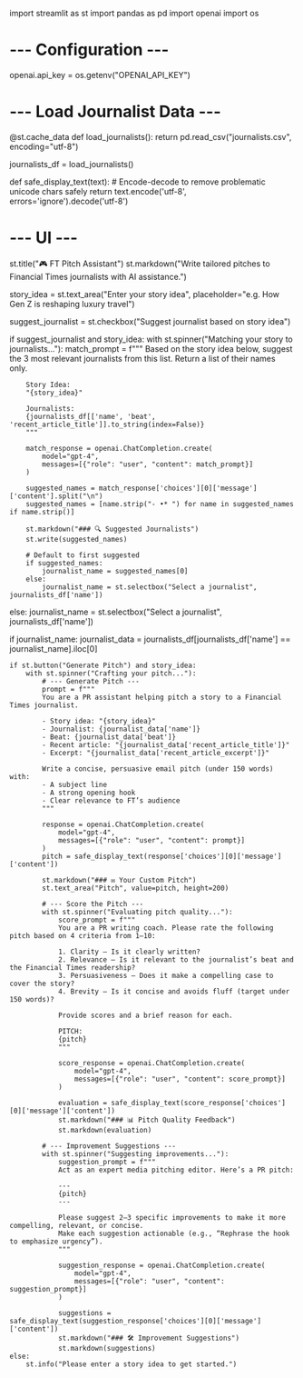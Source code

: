 import streamlit as st
import pandas as pd
import openai
import os

# --- Configuration ---
openai.api_key = os.getenv("OPENAI_API_KEY")

# --- Load Journalist Data ---
@st.cache_data
def load_journalists():
    return pd.read_csv("journalists.csv", encoding="utf-8")

journalists_df = load_journalists()

def safe_display_text(text):
    # Encode-decode to remove problematic unicode chars safely
    return text.encode('utf-8', errors='ignore').decode('utf-8')

# --- UI ---
st.title("🎮 FT Pitch Assistant")
st.markdown("Write tailored pitches to Financial Times journalists with AI assistance.")

story_idea = st.text_area("Enter your story idea", placeholder="e.g. How Gen Z is reshaping luxury travel")

suggest_journalist = st.checkbox("Suggest journalist based on story idea")

if suggest_journalist and story_idea:
    with st.spinner("Matching your story to journalists..."):
        match_prompt = f"""
        Based on the story idea below, suggest the 3 most relevant journalists from this list.
        Return a list of their names only.

        Story Idea:
        "{story_idea}"

        Journalists:
        {journalists_df[['name', 'beat', 'recent_article_title']].to_string(index=False)}
        """

        match_response = openai.ChatCompletion.create(
            model="gpt-4",
            messages=[{"role": "user", "content": match_prompt}]
        )

        suggested_names = match_response['choices'][0]['message']['content'].split("\n")
        suggested_names = [name.strip("- •* ") for name in suggested_names if name.strip()]

        st.markdown("### 🔍 Suggested Journalists")
        st.write(suggested_names)

        # Default to first suggested
        if suggested_names:
            journalist_name = suggested_names[0]
        else:
            journalist_name = st.selectbox("Select a journalist", journalists_df['name'])
else:
    journalist_name = st.selectbox("Select a journalist", journalists_df['name'])

if journalist_name:
    journalist_data = journalists_df[journalists_df['name'] == journalist_name].iloc[0]

    if st.button("Generate Pitch") and story_idea:
        with st.spinner("Crafting your pitch..."):
            # --- Generate Pitch ---
            prompt = f"""
            You are a PR assistant helping pitch a story to a Financial Times journalist.

            - Story idea: "{story_idea}"
            - Journalist: {journalist_data['name']}
            - Beat: {journalist_data['beat']}
            - Recent article: "{journalist_data['recent_article_title']}"
            - Excerpt: "{journalist_data['recent_article_excerpt']}"

            Write a concise, persuasive email pitch (under 150 words) with:
            - A subject line
            - A strong opening hook
            - Clear relevance to FT’s audience
            """

            response = openai.ChatCompletion.create(
                model="gpt-4",
                messages=[{"role": "user", "content": prompt}]
            )
            pitch = safe_display_text(response['choices'][0]['message']['content'])

            st.markdown("### ✉️ Your Custom Pitch")
            st.text_area("Pitch", value=pitch, height=200)

            # --- Score the Pitch ---
            with st.spinner("Evaluating pitch quality..."):
                score_prompt = f"""
                You are a PR writing coach. Please rate the following pitch based on 4 criteria from 1–10:

                1. Clarity – Is it clearly written?
                2. Relevance – Is it relevant to the journalist’s beat and the Financial Times readership?
                3. Persuasiveness – Does it make a compelling case to cover the story?
                4. Brevity – Is it concise and avoids fluff (target under 150 words)?

                Provide scores and a brief reason for each.

                PITCH:
                {pitch}
                """

                score_response = openai.ChatCompletion.create(
                    model="gpt-4",
                    messages=[{"role": "user", "content": score_prompt}]
                )

                evaluation = safe_display_text(score_response['choices'][0]['message']['content'])
                st.markdown("### 📊 Pitch Quality Feedback")
                st.markdown(evaluation)

            # --- Improvement Suggestions ---
            with st.spinner("Suggesting improvements..."):
                suggestion_prompt = f"""
                Act as an expert media pitching editor. Here’s a PR pitch:

                ---
                {pitch}
                ---

                Please suggest 2–3 specific improvements to make it more compelling, relevant, or concise.
                Make each suggestion actionable (e.g., “Rephrase the hook to emphasize urgency”).
                """

                suggestion_response = openai.ChatCompletion.create(
                    model="gpt-4",
                    messages=[{"role": "user", "content": suggestion_prompt}]
                )

                suggestions = safe_display_text(suggestion_response['choices'][0]['message']['content'])
                st.markdown("### 🛠️ Improvement Suggestions")
                st.markdown(suggestions)
    else:
        st.info("Please enter a story idea to get started.")
